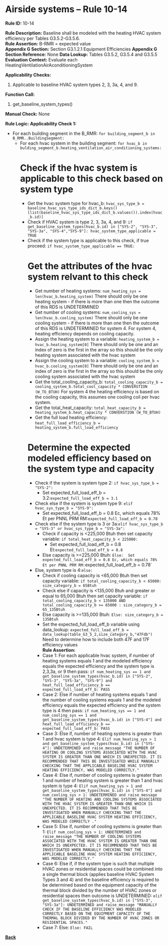 # Airside systems – Rule 10-14

**Rule ID:** 10-14
 
**Rule Description:** Baseline shall be modeled with the heating HVAC system efficiency per Tables G3.5.2-G3.5.6.    
**Rule Assertion:** B-RMR = expected value                                           
**Appendix G Section:** Section G3.1.2.1 Equipment Efficiencies
**Appendix G Section Reference:** None
**Data Lookup:** Tables G3.5.2, G3.5.4 and G3.5.5
**Evaluation Context:** Evaluate each HeatingVentilationAirAconditioningSystem  

**Applicability Checks:** 

1. Applicable to baseline HVAC system types 2, 3, 3a, 4, and 9. 

**Function Call:** 

1. get_baseline_system_types()

**Manual Check:** None

**Rule Logic:**
**Applicability Check 1:** 
- For each building segment in the B_RMR: `for building_segment_b in B_RMR..BuildingSegment:`
    - For each hvac system in the building segment: `for hvac_b in bulding_segment_b.heating_ventilation_air_conditioning_systems:`
        # Check if the hvac system is applicable to this check based on system type
        - Get the hvac system type for hvac_b: `hvac_sys_type_b = baseline_hvac_sys_type_ids_dict_b.keys()[list(baseline_hvac_sys_type_ids_dict_b.values()).index(hvac_b.id)]`
        - Check if HVAC system is type 2, 3, 3a, 4, and 9: `if get_baseline_system_types(hvac_b.id) in ["SYS-2", "SYS-3", "SYS-3a", "SYS-4","SYS-9"]: hvac_system_type_applicable = TRUE`
        - Check if the system type is applicable to this check, if true proceed: `if hvac_system_type_applicable == TRUE:`
            # Get the attributes of the hvac system relvant to this check
            - Get number of heating systems: `num_heating_sys = len(hvac_b.heating_system)` There should only be one heating system - if there is more than one then the outcome of this RDS is UNDETERMINED
            - Get number of cooling systems: `num_cooling_sys = len(hvac_b.cooling_system)` There should only be one cooling system - if there is more than one then the outcome of this RDS is UNDETERMINED for system 4. For system 4, heating efficiency depends on cooling capacity.
            - Assign the heating system to a variable: `heating_system_b = hvac_b.heating_system[0]` There should only be one and an index of zero is the first in the array so this should be the only heating system associated with the hvac system
            - Assign the cooling system to a variable: `cooling_system_b = hvac_b.cooling_system[0]` There should only be one and an index of zero is the first in the array so this should be the only cooling system associated with the hvac system
            - Get the total_cooling_capacity_b: `total_cooling_capacity_b = cooling_system_b.total_cool_capacity * CONVERSTION (W_TO_BTUH)` For system 4 the heating efficiency is based on the cooling capacity, this assumes one cooling coil per hvac system.
            - Get the total_heat_capacity: `total_heat_capacity_b = heating_system_b.heat_capacity * CONVERSTION (W_TO_BTUH)`
            - Get the full load heating efficiency: `heat_full_load_efficiency_b = heating_system_b.full_load_efficiency`    
            # Determine the expected modeled efficiency based on the system type and capacity
            - Check if the system is system type 2: `if hvac_sys_type_b = "SYS-2":`
                - Set expected_full_load_eff_b = 3.2:`expected_full_load_eff_b = 3.1`
            - Check else if the system is system type 9: `elif hvac_sys_type_b = "SYS-9":`
                - Set expected_full_load_eff_b = 0.8 Ec, which equals 78% Et per PNNL PRM RM:`expected_full_load_eff_b = 0.78`
            - Check else if the system type is 3 or 3a:`elif hvac_sys_type_b = "SYS-3" or hvac_sys_type_b = "SYS-3a":`
                - Check if capacity is <225,000 Btuh then set capacity variable: `if total_heat_capacity_b < 225000:`
                    - Set expected_full_load_eff_b = 0.8 Et:`expected_full_load_eff_b = 0.8`
                - Else capacity is >=225,000 Btuh: `Else: 
                    Set expected_full_load_eff_b = 0.8 Ec, which equals 78% Et per PNNL PRM RM:`expected_full_load_eff_b = 0.78`   
            - Else, system type is 4:`else:` 
                - Check if cooling capacity is <65,000 Btuh then set capacity variable: `if total_cooling_capacity_b < 65000: size_category_b = 65Btuh`
                - Check else if capacity is <135,000 Btuh and greater or equal to 65,000 Btuh then set capacity variable: `if total_cooling_capacity_b < 135000 AND total_cooling_capacity_b >= 65000 : size_category_b = 65_135Btuh`
                - Else capacity is >=135,000 Btuh: `Else: size_category_b = 135Btuh`
                - Set the expected_full_load_eff_b variable using data_lookup: `expected_full_load_eff_b = data_lookup(table_G3_5_2,size_category_b,"47Fdb")` Need to determine how to include both 47F and 17F efficiency values                                                 
                **Rule Assertion:**
                - Case 1: For each applicable hvac system, if number of heating systems equals 1 and the modeled efficiency equals the expected efficiency and the system type is 2,3,3a, or 9 then pass: `if num_heating_sys == 1 and get_baseline_system_types(hvac_b.id) in ["SYS-2", "SYS-3", "SYS-3a", "SYS-9"] and heat_full_load_efficiency_b == expected_full_load_eff_b: PASS`
                - Case 2: Else if number of heating systems equals 1 and the number of cooling systems equals 1 and the modeled efficiency equals the expected efficiency and the system type is 4 then pass: `if num_heating_sys == 1 and num_cooling_sys == 1 and get_baseline_system_types(hvac_b.id) in ["SYS-4"] and heat_full_load_efficiency_b == expected_full_load_eff_b: PASS`
                - Case 3: Else if, number of heating systems is greater than 1 and hvac system is type 4: `Elif num_heating_sys > 1 and get_baseline_system_types(hvac_b.id) in ["SYS-4"]: UNDETERMINED and raise_message "THE NUMBER OF HEATING OR COOLING SYSTEMS ASSOCIATED WITH THE HVAC SYSTEM IS GREATER THAN ONE WHICH IS UNEXPECTED. IT IS RECOMMENDED THAT THIS BE INVESTIGATED WHILE MANUALLY CHECKING THAT THE APPLICABLE BASELINE HVAC SYSTEM HEATING EFFICIENCY, WAS MODELED CORRECTLY."`
                - Case 4: Else if, number of cooling systems is greater than 1 and number of heating system is greater than 1 and hvac system is type 4: `Elif num_heating_sys > 1 and get_baseline_system_types(hvac_b.id) in ["SYS-4"] and num_cooling_sys > 1: UNDETERMINED and raise_message "THE NUMBER OF HEATING AND COOLING SYSTEMS ASSOCIATED WITH THE HVAC SYSTEM IS GREATER THAN ONE WHICH IS UNEXPECTED. IT IS RECOMMENDED THAT THIS BE INVESTIGATED WHEN MANUALLY CHECKING THAT THE APPLICABLE BASELINE HVAC SYSTEM HEATING EFFICIENCY, WAS MODELED CORRECTLY ."`
                - Case 5: Else if, number of cooling systems is greater than 1: `Elif num_cooling_sys > 1: UNDETERMINED and raise_message "THE NUMBER OF COOLING SYSTEMS ASSOCIATED WITH THE HVAC SYSTEM IS GREATER THAN ONE WHICH IS UNEXPECTED. IT IS RECOMMENDED THAT THIS BE INVESTIGATED WHEN MANUALLY CHECKING THAT THE APPLICABLE BASELINE HVAC SYSTEM HEATING EFFICIENCY, WAS MODELED CORRECTLY."`
                - Case 6: Else if, if the system type is such that multiple HVAC zones or residential spaces could be combined into a single thermal block (applies baseline HVAC System Types 3 and 4) and the baseline efficiency is required to be determined based on the  equipment capacity of the thermal block divided by the number of HVAC zones or residential spaces then outcome is UNDETERMINED: `elif get_baseline_system_types(hvac_b.id) in ["SYS-3", "SYS-3a"]: UNDETERMINED and raise_message "MANUALLY CHECK IF THE BASELINE EFFICIENCY WAS MODELED CORRECTLY BASED ON THE EQUIPMENT CAPACITY OF THE THERMAL BLOCK DIVIDED BY THE NUMBER OF HVAC ZONES OR RESIDENTIAL SPACES."`
                - Case 7: Else: `Else: FAIL`

 **[Back](../_toc.md)**